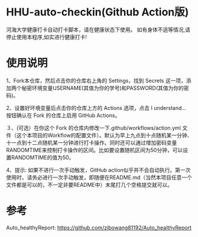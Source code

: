 HHU-auto-checkin(Github Action版)
=========================================
河海大学健康打卡自动打卡脚本，请在健康状态下使用。
如有身体不适等情况,请停止使用本程序,如实进行健康打卡!

# 使用说明

1、Fork本仓库，然后点击你的仓库右上角的 Settings，找到 Secrets 这一项，添加两个秘密环境变量USERNAME(其值为你的学号)和PASSWORD(其值为你的密码)。

2、设置好环境变量后点击你的仓库上方的 Actions 选项，点击 I understand... 按钮确认在 Fork 的仓库上启用 GitHub Actions。

３、(可选）在你这个 Fork 的仓库内修改一下.github/workflows/action.yml 文件（这个本项目的Workflow的配置文件）。默认为早上九点到十点随机某一分钟、十一点到十二点随机某一分钟进行打卡操作。同时还可以通过增加密码变量RANDOMTIME来控制打卡操作的区间。比如要设置随机区间为50分钟，可以设置RANDOMTIME的值为50。

4、提示: 如果不进行一次手动触发，GitHub action似乎并不会自动执行。第一次使用时，请务必进行一次手动触发，即随便在README.md（当然本项目任意一个文件都是可以的，不一定非要README中）末尾打几个空格提交就可以。

# 参考
Auto_healthyReport: https://github.com/zibowang81192/Auto_healthyReport
